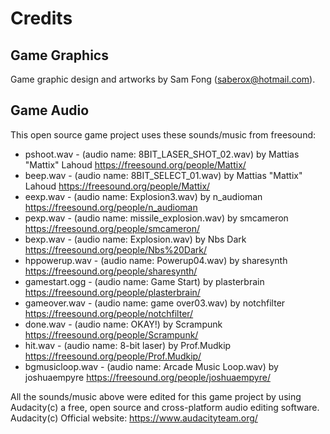 # Credits

## Game Graphics
Game graphic design and artworks by Sam Fong (saberox@hotmail.com).

## Game Audio
This open source game project uses these sounds/music from freesound:
* pshoot.wav       - (audio name: 8BIT_LASER_SHOT_02.wav)   by  Mattias "Mattix" Lahoud     https://freesound.org/people/Mattix/
* beep.wav         - (audio name: 8BIT_SELECT_01.wav)       by  Mattias "Mattix" Lahoud     https://freesound.org/people/Mattix/
* eexp.wav         - (audio name: Explosion3.wav)           by  n_audioman                  https://freesound.org/people/n_audioman
* pexp.wav         - (audio name: missile_explosion.wav)    by  smcameron                   https://freesound.org/people/smcameron/
* bexp.wav         - (audio name: Explosion.wav)            by  Nbs Dark                    https://freesound.org/people/Nbs%20Dark/
* hppowerup.wav    - (audio name: Powerup04.wav)            by  sharesynth                  https://freesound.org/people/sharesynth/
* gamestart.ogg    - (audio name: Game Start)               by  plasterbrain                https://freesound.org/people/plasterbrain/
* gameover.wav     - (audio name: game over03.wav)          by  notchfilter                 https://freesound.org/people/notchfilter/
* done.wav         - (audio name: OKAY!)                    by  Scrampunk                   https://freesound.org/people/Scrampunk/
* hit.wav          - (audio name: 8-bit laser)              by  Prof.Mudkip                 https://freesound.org/people/Prof.Mudkip/
* bgmusicloop.wav  - (audio name: Arcade Music Loop.wav)    by  joshuaempyre                https://freesound.org/people/joshuaempyre/

All the sounds/music above were edited for this game project by using Audacity(c) a free, open source and cross-platform audio editing software.
Audacity(c) Official website: https://www.audacityteam.org/